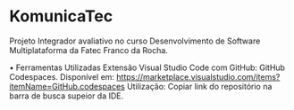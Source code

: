 # KomunicaTec
Projeto Integrador avaliativo no curso Desenvolvimento de Software Multiplataforma da Fatec Franco da Rocha.

• Ferramentas Utilizadas
Extensão Visual Studio Code com GitHub: GitHub Codespaces. Disponível em: https://marketplace.visualstudio.com/items?itemName=GitHub.codespaces
Utilização: Copiar link do repositório na barra de busca supeior da IDE.
